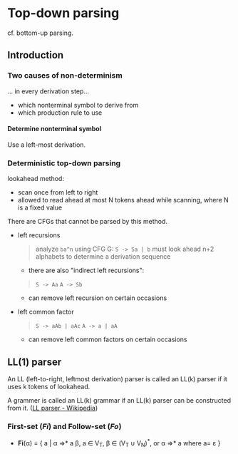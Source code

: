 # Top-down parsing

cf. bottom-up parsing.

## Introduction

### Two causes of non-determinism

... in every derivation step...

- which nonterminal symbol to derive from
- which production rule to use

#### Determine nonterminal symbol

Use a left-most derivation.

### Deterministic top-down parsing

lookahead method: 
- scan once from left to right
- allowed to read ahead at most N tokens ahead while scanning, where N is a fixed value

There are CFGs that cannot be parsed by this method.

- left recursions
  > analyze `ba^n` using CFG G:
  > `S -> Sa | b`
  > must look ahead n+2 alphabets to determine a derivation sequence
  - there are also "indirect left recursions":
  > `S -> Aa`
  > `A -> Sb`
  - can remove left recursion on certain occasions

- left common factor
  > `S -> aAb | aAc`
  > `A -> a | aA`
  - can remove left common factors on certain occasions
  
## LL(1) parser

An LL (left-to-right, leftmost derivation) parser is called an LL(k) parser if it uses k tokens of lookahead.

A grammer is called an LL(k) grammar if an LL(k) parser can be constructed from it. ([LL parser - Wikipedia](https://en.wikipedia.org/wiki/LL_parser))

### First-set (*Fi*) and Follow-set (*Fo*)

- **Fi**(&alpha;) = { a | &alpha; =>\* a &beta;, a &isin; V<sub>T</sub>, &beta; &isin; (V<sub>T</sub> &cup; V<sub>N</sub>)<sup>\*</sup>, or &alpha; =>\* a where a=	&epsilon; }
